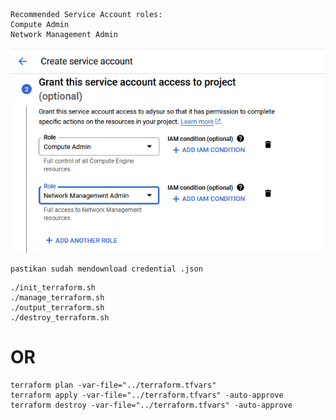 ```
Recommended Service Account roles:
Compute Admin
Network Management Admin
```
![image](serviceaccount.png)


```
pastikan sudah mendownload credential .json
```


```
./init_terraform.sh
./manage_terraform.sh
./output_terraform.sh
./destroy_terraform.sh
```


# OR

```
terraform plan -var-file="../terraform.tfvars"
terraform apply -var-file="../terraform.tfvars" -auto-approve
terraform destroy -var-file="../terraform.tfvars" -auto-approve
```